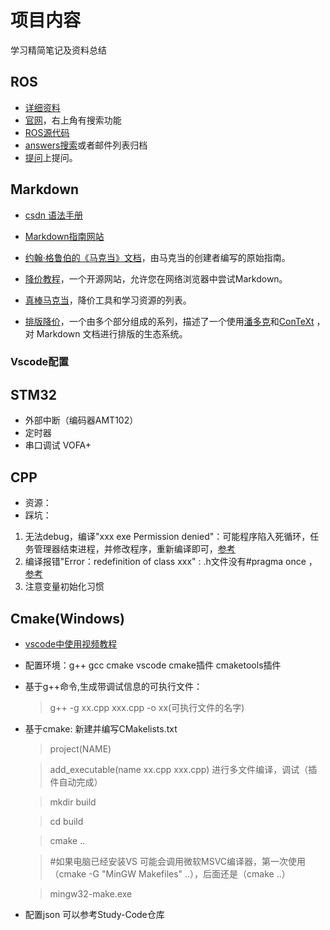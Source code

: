 # 项目内容

学习精简笔记及资料总结

## ROS

- [详细资料](http://www.autolabor.com.cn/book/ROSTutorials/chapter1/11-rosjian-jie-yu-an-zhuang/112rosshe-ji-mu-biao.html)
- [官网](http://wiki.ros.org/)，右上角有搜索功能
- [ROS源代码](https://github.com/ros)
- [answers搜索](http://answers.ros.org)或者邮件列表归档
- [提问](http://answers.ros.org/questions/ask)上提问。

## Markdown

- [csdn 语法手册](https://blog.csdn.net/witnessai1/article/details/52551362?ops_request_misc=%257B%2522request%255Fid%2522%253A%2522166592044816782391813984%2522%252C%2522scm%2522%253A%252220140713.130102334..%2522%257D&request_id=166592044816782391813984&biz_id=0&utm_medium=distribute.pc_search_result.none-task-blog-2~all~top_positive~default-2-52551362-null-null.142^v56^control,201^v3^add_ask&utm_term=markdown&spm=1018.2226.3001.4187) 

- [Markdown指南网站](https://www.markdownguide.org/getting-started/)
- [约翰·格鲁伯的《马克当》文档](https://daringfireball.net/projects/markdown/)，由马克当的创建者编写的原始指南。
- [降价教程](https://www.markdowntutorial.com/)，一个开源网站，允许您在网络浏览器中尝试Markdown。
- [真棒马克当](https://github.com/mundimark/awesome-markdown)，降价工具和学习资源的列表。
- [排版降价](https://dave.autonoma.ca/blog/2019/05/22/typesetting-markdown-part-1)，一个由多个部分组成的系列，描述了一个使用[潘多克](https://pandoc.org/)和[ConTeXt](https://www.contextgarden.net/) ，对 Markdown 文档进行排版的生态系统。

### Vscode配置

## STM32

- 外部中断（编码器AMT102）
- 定时器
- 串口调试 VOFA+

## CPP

- 资源：
- 踩坑：
1. 无法debug，编译"xxx exe Permission denied"：可能程序陷入死循环，任务管理器结束进程，并修改程序，重新编译即可，[参考](https://blog.csdn.net/gruhgd/article/details/83927041)
2. 编译报错"Error：redefinition of class xxx" : .h文件没有#pragma once ， [参考](https://blog.csdn.net/qq_31347869/article/details/94085312)
3. 注意变量初始化习惯

## Cmake(Windows)
- [vscode中使用视频教程](https://www.bilibili.com/video/BV13K411M78v?p=2&vd_source=baa784078e67e28c38d26cf6881f8357)
- 配置环境：g++ gcc cmake vscode cmake插件 cmaketools插件
- 基于g++命令,生成带调试信息的可执行文件：
    > g++ -g xx.cpp xxx.cpp -o xx(可执行文件的名字)
- 基于cmake:
  新建并编写CMakelists.txt
    > project(NAME)
    
    > add_executable(name xx.cpp xxx.cpp)
  进行多文件编译，调试（插件自动完成）
  
    > mkdir build
    
    > cd build
    
    > cmake ..
    
    > #如果电脑已经安装VS 可能会调用微软MSVC编译器，第一次使用（cmake -G "MinGW Makefiles" ..），后面还是（cmake ..）
    
    > mingw32-make.exe
    
 - 配置json
  可以参考Study-Code仓库



